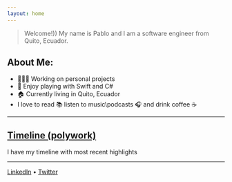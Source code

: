 ```yaml
---
layout: home
---
```

<!--
<div style="display: block;margin-bottom:10px;margin-left: auto;margin-right: auto;width: 80%;">
<img src="https://github-readme-stats.vercel.app/api?username=pablinme&show_icons=true&hide_rank=true&count_private=true&hide=issues,prs" /> <img src="https://github-readme-stats.vercel.app/api/top-langs?username=pablinme&count_private=true&hide=cmake&layout=compact" />
</div>
-->

> Welcome!)) My name is Pablo and I am a software engineer from Quito, Ecuador.

## About Me:
- 👨🏻‍💻 Working on personal projects
- 💫 Enjoy playing with Swift and C#
- 🏠 Currently living in Quito, Ecuador
- I love to read 📚 listen to music\podcasts 🎧 and drink coffee ☕️

****

## [Timeline (polywork)](https://updates.pableins.com/)
I have my timeline with most recent highlights

****

[LinkedIn](https://www.linkedin.com/in/pablinme/) • [Twitter]()